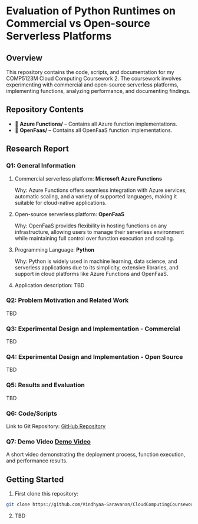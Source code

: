 # Evaluation of Python Runtimes on Commercial vs Open-source Serverless Platforms

## Overview

This repository contains the code, scripts, and documentation for my COMP5123M Cloud Computing Coursework 2. The coursework involves experimenting with commercial and open-source serverless platforms, implementing functions, analyzing performance, and documenting findings.  

## Repository Contents

- 📂 **Azure Functions/** – Contains all Azure function implementations.  
- 📂 **OpenFaas/** – Contains all OpenFaaS function implementations.  

## Research Report

### Q1: General Information

1) Commercial serverless platform: **Microsoft Azure Functions** 

   Why: Azure Functions offers seamless integration with Azure services, automatic scaling, and a variety of supported languages, making it suitable for cloud-native applications.

2) Open-source serverless platform: **OpenFaaS** 
   
   Why: OpenFaaS provides flexibility in hosting functions on any infrastructure, allowing users to manage their serverless environment while maintaining full control over function execution and scaling.

3) Programming Language: **Python** 
   
   Why: Python is widely used in machine learning, data science, and serverless applications due to its simplicity, extensive libraries, and support in cloud platforms like Azure Functions and OpenFaaS.

4) Application description:
   TBD


### Q2: Problem Motivation and Related Work
TBD

### Q3: Experimental Design and Implementation - Commercial
TBD

### Q4: Experimental Design and Implementation - Open Source
TBD 

### Q5: Results and Evaluation
TBD

### Q6: Code/Scripts

Link to Git Repository: [GitHub Repository](https://github.com/yourusername/serverless-functions)

### Q7: Demo Video [Demo Video](https://youtube.com/yourdemo)  
A short video demonstrating the deployment process, function execution, and performance results.

## **Getting Started**

1. First clone this repository:  

```bash
git clone https://github.com/Vindhyaa-Saravanan/CloudComputingCoursework2.git
```

2. TBD

